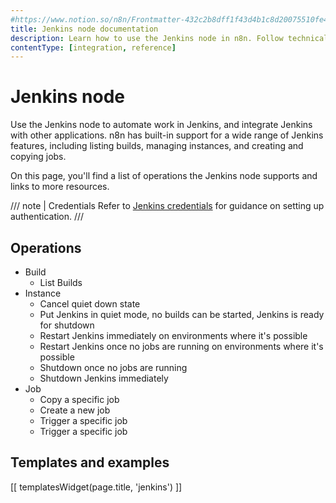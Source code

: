 ```yaml
---
#https://www.notion.so/n8n/Frontmatter-432c2b8dff1f43d4b1c8d20075510fe4
title: Jenkins node documentation
description: Learn how to use the Jenkins node in n8n. Follow technical documentation to integrate Jenkins node into your workflows.
contentType: [integration, reference]
---
```


# Jenkins node

Use the Jenkins node to automate work in Jenkins, and integrate Jenkins with other applications. n8n has built-in support for a wide range of Jenkins features, including listing builds, managing instances, and creating and copying jobs. 

On this page, you'll find a list of operations the Jenkins node supports and links to more resources.

/// note | Credentials
Refer to [Jenkins credentials](/integrations/builtin/credentials/jenkins/) for guidance on setting up authentication. 
///

## Operations

* Build
    * List Builds
* Instance
    * Cancel quiet down state
    * Put Jenkins in quiet mode, no builds can be started, Jenkins is ready for shutdown
    * Restart Jenkins immediately on environments where it's possible
    * Restart Jenkins once no jobs are running on environments where it's possible
    * Shutdown once no jobs are running
    * Shutdown Jenkins immediately
* Job
    * Copy a specific job
    * Create a new job
    * Trigger a specific job
    * Trigger a specific job

## Templates and examples

<!-- see https://www.notion.so/n8n/Pull-in-templates-for-the-integrations-pages-37c716837b804d30a33b47475f6e3780 -->
[[ templatesWidget(page.title, 'jenkins') ]]

